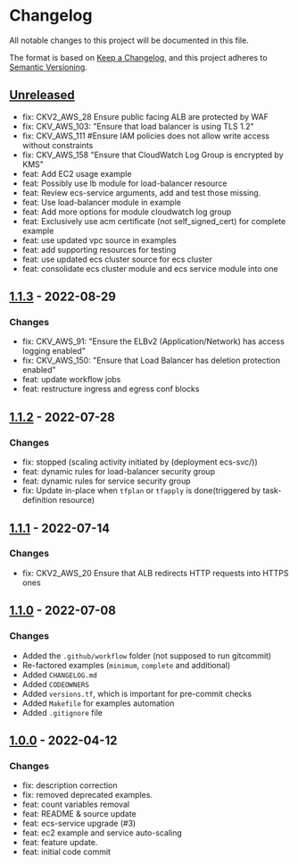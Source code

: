 # Changelog
All notable changes to this project will be documented in this file.

The format is based on [Keep a Changelog](https://keepachangelog.com/en/1.0.0/),
and this project adheres to [Semantic Versioning](https://semver.org/spec/v2.0.0.html).

## [Unreleased]
- fix: CKV2_AWS_28 Ensure public facing ALB are protected by WAF
- fix: CKV_AWS_103: "Ensure that load balancer is using TLS 1.2"
- fix: CKV_AWS_111 #Ensure IAM policies does not allow write access without constraints
- fix: CKV_AWS_158 "Ensure that CloudWatch Log Group is encrypted by KMS"
- feat: Add EC2 usage example
- feat: Possibly use lb module for load-balancer resource
- feat: Review ecs-service arguments, add and test those missing.
- feat: Use load-balancer module in example
- feat: Add more options for module cloudwatch log group
- feat: Exclusively use acm certificate (not self_signed_cert) for complete example
- feat: use updated vpc source in examples
- feat: add supporting resources for testing
- feat: use updated ecs cluster source for ecs cluster
- feat: consolidate ecs cluster module and ecs service module into one

## [1.1.3] - 2022-08-29
### Changes
- fix: CKV_AWS_91: "Ensure the ELBv2 (Application/Network) has access logging enabled"
- fix: CKV_AWS_150: "Ensure that Load Balancer has deletion protection enabled"
- feat: update workflow jobs
- feat: restructure ingress and egress conf blocks

## [1.1.2] - 2022-07-28
### Changes
- fix: stopped (scaling activity initiated by (deployment ecs-svc/<number>))
- feat: dynamic rules for load-balancer security group
- feat: dynamic rules for service security group
- fix: Update in-place when `tfplan` or `tfapply` is done(triggered by task-definition resource)

## [1.1.1] - 2022-07-14
### Changes
- fix: CKV2_AWS_20 Ensure that ALB redirects HTTP requests into HTTPS ones

## [1.1.0] - 2022-07-08
### Changes
- Added the `.github/workflow` folder (not supposed to run gitcommit)
- Re-factored examples (`minimum`, `complete` and additional)
- Added `CHANGELOG.md`
- Added `CODEOWNERS`
- Added `versions.tf`, which is important for pre-commit checks
- Added `Makefile` for examples automation
- Added `.gitignore` file

## [1.0.0] - 2022-04-12
### Changes
- fix: description correction
- fix: removed deprecated examples.
- feat: count variables removal
- feat: README & source update
- feat: ecs-service upgrade (#3)
- feat: ec2 example and service auto-scaling
- feat: feature update.
- feat: initial code commit

[Unreleased]: https://github.com/boldlink/terraform-aws-ecs-service/compare/1.1.3...HEAD
[1.1.3]: https://github.com/boldlink/terraform-aws-ecs-service/releases/tag/1.1.3
[1.1.2]: https://github.com/boldlink/terraform-aws-ecs-service/releases/tag/1.1.2
[1.1.1]: https://github.com/boldlink/terraform-aws-ecs-service/releases/tag/1.1.1
[1.1.0]: https://github.com/boldlink/terraform-aws-ecs-service/releases/tag/1.1.0
[1.0.0]: https://github.com/boldlink/terraform-aws-ecs-service/releases/tag/1.0.0
